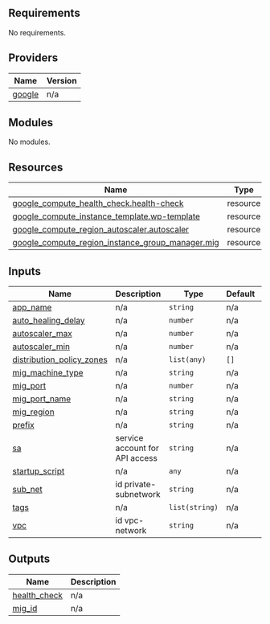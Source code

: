 <!-- BEGIN_TF_DOCS -->
## Requirements

No requirements.

## Providers

| Name | Version |
|------|---------|
| <a name="provider_google"></a> [google](#provider\_google) | n/a |

## Modules

No modules.

## Resources

| Name | Type |
|------|------|
| [google_compute_health_check.health-check](https://registry.terraform.io/providers/hashicorp/google/latest/docs/resources/compute_health_check) | resource |
| [google_compute_instance_template.wp-template](https://registry.terraform.io/providers/hashicorp/google/latest/docs/resources/compute_instance_template) | resource |
| [google_compute_region_autoscaler.autoscaler](https://registry.terraform.io/providers/hashicorp/google/latest/docs/resources/compute_region_autoscaler) | resource |
| [google_compute_region_instance_group_manager.mig](https://registry.terraform.io/providers/hashicorp/google/latest/docs/resources/compute_region_instance_group_manager) | resource |

## Inputs

| Name | Description | Type | Default | Required |
|------|-------------|------|---------|:--------:|
| <a name="input_app_name"></a> [app\_name](#input\_app\_name) | n/a | `string` | n/a | yes |
| <a name="input_auto_healing_delay"></a> [auto\_healing\_delay](#input\_auto\_healing\_delay) | n/a | `number` | n/a | yes |
| <a name="input_autoscaler_max"></a> [autoscaler\_max](#input\_autoscaler\_max) | n/a | `number` | n/a | yes |
| <a name="input_autoscaler_min"></a> [autoscaler\_min](#input\_autoscaler\_min) | n/a | `number` | n/a | yes |
| <a name="input_distribution_policy_zones"></a> [distribution\_policy\_zones](#input\_distribution\_policy\_zones) | n/a | `list(any)` | `[]` | no |
| <a name="input_mig_machine_type"></a> [mig\_machine\_type](#input\_mig\_machine\_type) | n/a | `string` | n/a | yes |
| <a name="input_mig_port"></a> [mig\_port](#input\_mig\_port) | n/a | `number` | n/a | yes |
| <a name="input_mig_port_name"></a> [mig\_port\_name](#input\_mig\_port\_name) | n/a | `string` | n/a | yes |
| <a name="input_mig_region"></a> [mig\_region](#input\_mig\_region) | n/a | `string` | n/a | yes |
| <a name="input_prefix"></a> [prefix](#input\_prefix) | n/a | `string` | n/a | yes |
| <a name="input_sa"></a> [sa](#input\_sa) | service account for API access | `string` | n/a | yes |
| <a name="input_startup_script"></a> [startup\_script](#input\_startup\_script) | n/a | `any` | n/a | yes |
| <a name="input_sub_net"></a> [sub\_net](#input\_sub\_net) | id private-subnetwork | `string` | n/a | yes |
| <a name="input_tags"></a> [tags](#input\_tags) | n/a | `list(string)` | n/a | yes |
| <a name="input_vpc"></a> [vpc](#input\_vpc) | id vpc-network | `string` | n/a | yes |

## Outputs

| Name | Description |
|------|-------------|
| <a name="output_health_check"></a> [health\_check](#output\_health\_check) | n/a |
| <a name="output_mig_id"></a> [mig\_id](#output\_mig\_id) | n/a |
<!-- END_TF_DOCS -->